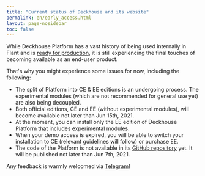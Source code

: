 ```yaml
---
title: "Current status of Deckhouse and its website"
permalink: en/early_access.html
layout: page-nosidebar
toc: false
---
```


While Deckhouse Platform has a vast history of being used internally in Flant and is [ready for production](/en/about_us.html), it is still experiencing the final touches of becoming available as an end-user product.

That's why you might experience some issues for now, including the following:

-   The split of Platform into CE & EE editions is an undergoing process. The experimental modules (which are not recommended for general use yet) are also being decoupled.
-   Both official editions, CE and EE (without experimental modules), will become available not later than Jun 15th, 2021.
-   At the moment, you can install only the EE edition of Deckhouse Platform that includes experimental modules.
-   When your demo access is expired, you will be able to switch your installation to CE (relevant guidelines will follow) or purchase EE.
-   The code of the Platform is not available in its [GitHub repository](https://github.com/deckhouse/deckhouse) yet. It will be published not later than Jun 7th, 2021.

Any feedback is warmly welcomed via [Telegram](https://t.me/deckhouse)!
